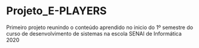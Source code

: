 # Projeto_E-PLAYERS
Primeiro projeto reunindo o conteúdo aprendido no inicio do 1º semestre do curso de desenvolvimento de sistemas na escola SENAI de Informática 2020
